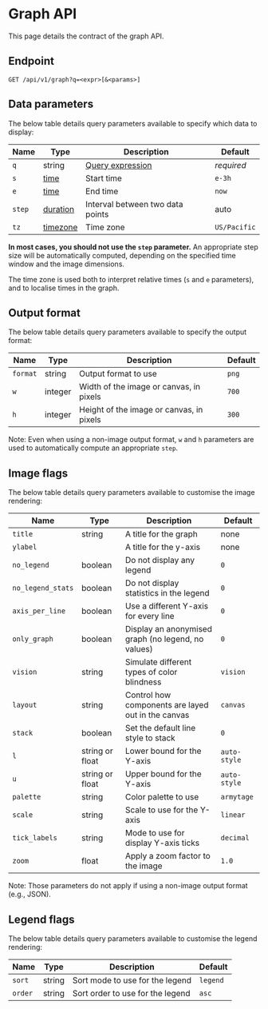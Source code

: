 # Graph API

This page details the contract of the graph API.

## Endpoint

```
GET /api/v1/graph?q=<expr>[&<params>]
```

## Data parameters

The below table details query parameters available to specify which data to display:

| Name | Type | Description | Default |
|------|------|-------------|---------|
| `q`  | string | [Query expression](stack-language.md) | *required* |
| `s`  | [time](time-parameters.md#time) | Start time | `e-3h` |
| `e`  | [time](time-parameters.md#time) | End time | `now` |
| `step` | [duration](time-parameters.md#duration) | Interval between two data points | auto |
| `tz` | [timezone](time-parameters.md#timezone) | Time zone | `US/Pacific` |

**In most cases, you should not use the `step` parameter.**
An appropriate step size will be automatically computed, depending on the specified time window and the image dimensions.

The time zone is used both to interpret relative times (`s` and `e` parameters), and to localise times in the graph.

## Output format

The below table details query parameters available to specify the output format:

| Name     | Type    | Description           | Default |
|----------|---------|-----------------------|---------|
| `format` | string  | Output format to use | `png` |
| `w`      | integer | Width of the image or canvas, in pixels | `700` |
| `h`      | integer | Height of the image or canvas, in pixels | `300` |

Note: Even when using a non-image output format, `w` and `h` parameters are used to automatically compute an appropriate `step`.

## Image flags

The below table details query parameters available to customise the image rendering:

| Name | Type | Description | Default |
|------|------|-------------|---------|
| `title` | string | A title for the graph | none |
| `ylabel` | | A title for the y-axis | none |
| `no_legend` | boolean | Do not display any legend | `0` |
| `no_legend_stats` | boolean | Do not display statistics in the legend | `0` |
| `axis_per_line` | boolean | Use a different Y-axis for every line | `0` |
| `only_graph` | boolean | Display an anonymised graph (no legend, no values) | `0` |
| `vision` | string | Simulate different types of color blindness | `vision` |
| `layout` | string | Control how components are layed out in the canvas | `canvas` |
| `stack` |  boolean | Set the default line style to stack | `0` |
| `l` | string or float | Lower bound for the Y-axis | `auto-style` |
| `u` | string or float | Upper bound for the Y-axis | `auto-style` |
| `palette` | string | Color palette to use | `armytage` |
| `scale` | string | Scale to use for the Y-axis | `linear` |
| `tick_labels` | string | Mode to use for display Y-axis ticks | `decimal` |
| `zoom`   | float   | Apply a zoom factor to the image | `1.0` |

Note: Those parameters do not apply if using a non-image output format (e.g., JSON).

## Legend flags

The below table details query parameters available to customise the legend rendering:

| Name | Type | Description | Default |
|------|------|-------------|---------|
| `sort` | string | Sort mode to use for the legend | `legend` |
| `order` | string | Sort order to use for the legend | `asc` |
